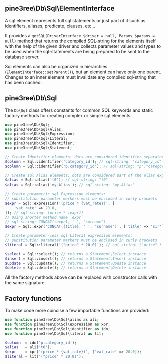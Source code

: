 ## pine3ree\Db\Sql\ElementInterface

A sql element represents full sql statements or just part of it such as identifiers,
aliases, predicate, clauses, etc...

It provides a `getSQL(DriverInterface $driver = null, Params $params = null)` method
that returns the compiled SQL-string for the elements itself with the help of the given
driver and collects parameter values and types to be used when the sql-statements
are being prepared to be sent to the database server.

Sql elements can also be organized in hierarchies (`ElementInterface::setParent()`),
but an element can have only one parent. Changes to an inner element must invalidate
any compiled sql-string that has been cached.

## pine3ree\Db\Sql
The `Db\Sql` class offers constants for  common SQL keywords and static factory methods
for creating complex or simple sql elements:

```php
use pine3ree\Db\Sql;
use pine3ree\Db\Sql\Alias;
use pine3ree\Db\Sql\Expression;
use pine3ree\Db\Sql\Literal;
use pine3ree\Db\Sql\Identifier;
use pine3ree\Db\Sql\Statement;

// Create Identifier elements: dots are considered identifier separators
$column = Sql::identifier('category_id'); // sql-string: "category_id"
$column = Sql::identifier('p.category_id'); // sql-string: "p"."category_id"

// Create sql Alias elements: dots are considered part of the alias expression
$alias = Sql::alias('t0'); // sql-string: "t0"
$alias = Sql::alias('my.Alias'); // sql-string: "my.Alias"

// Create parametric sql Expression elements:
// substitution parameter markers must be enclosed in curly brackets
$expr = Sql::expression('(price * {vat_rate})', [
    'vat_rate' => 20.0,
]); // sql-string: (price * :expr1)
// Using shorter method name `expr`
// sql-string: CONCAT(:expr1, ' ', "surname")
$expr = Sql::expr('CONCAT({title}, ' ', "surname")', ['title' => 'sir']);

// Create parameter-less sql Literal expression elements:
// substitution parameter markers must be enclosed in curly brackets
$literal = Sql::literal('("price" * 20.0)'); // sql-string: ("price" * 20.0)

$select = Sql::select(); // returns a Statement\Select instance
$insert = Sql::insert(); // returns a Statement\Insert instance
$update = Sql::update(); // returns a Statement\Update instance
$delete = Sql::delete(); // returns a Statement\Delete instance
```

All the factory methods above can be replaced with constructor calls with the same signature.

## Factory functions

To make code more coincise a few importable functions are provided:

```php
use function pine3ree\Db\Sql\alias as ali;
use function pine3ree\Db\Sql\expression as xpr;
use function pine3ree\Db\Sql\identifier as idn;
use function pine3ree\Db\Sql\literal as lit;

$column  = idn('p.category_id');
$alias   = ali('t0');
$expr    = xpr('(price * {vat_rate})', ['vat_rate' => 20.0]);
$literal = lit('("price" * 20.0)');
```